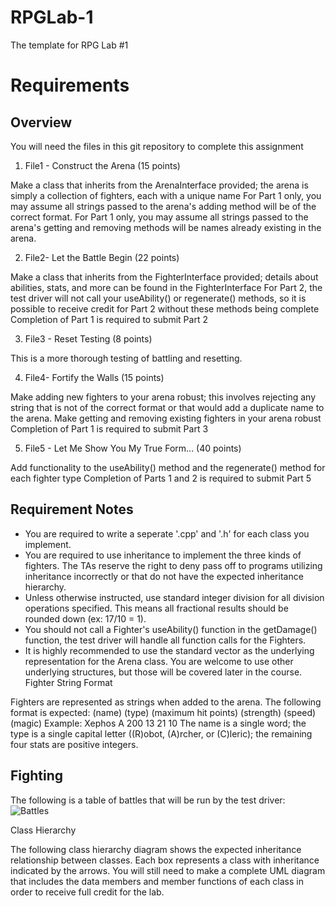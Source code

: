 # RPGLab-1
The template for RPG Lab #1

# Requirements

## Overview

You will need the files in this git repository to complete this assignment

1. File1 - Construct the Arena (15 points)

Make a class that inherits from the ArenaInterface provided; the arena is simply a collection of fighters, each with a unique name
For Part 1 only, you may assume all strings passed to the arena's adding method will be of the correct format.
For Part 1 only, you may assume all strings passed to the arena's getting and removing methods will be names already existing in the arena.

2. File2- Let the Battle Begin (22 points)

Make a class that inherits from the FighterInterface provided; details about abilities, stats, and more can be found in the FighterInterface
For Part 2, the test driver will not call your useAbility() or regenerate() methods, so it is possible to receive credit for Part 2 without these methods being complete
Completion of Part 1 is required to submit Part 2

3. File3 - Reset Testing (8 points)

This is a more thorough testing of battling and resetting.

4. File4- Fortify the Walls (15 points)

Make adding new fighters to your arena robust; this involves rejecting any string that is not of the correct format or that would add a duplicate name to the arena.
Make getting and removing existing fighters in your arena robust
Completion of Part 1 is required to submit Part 3

5. File5 - Let Me Show You My True Form... (40 points)

Add functionality to the useAbility() method and the regenerate() method for each fighter type
Completion of Parts 1 and 2 is required to submit Part 5

## Requirement Notes

  * You are required to write a seperate '.cpp' and '.h' for each class you implement.
  * You are required to use inheritance to implement the three kinds of fighters. The TAs reserve the right to deny pass off to programs utilizing inheritance incorrectly or that do not have the expected inheritance hierarchy.
  * Unless otherwise instructed, use standard integer division for all division operations specified. This means all fractional results should be rounded down (ex: 17/10 = 1).
  * You should not call a Fighter's useAbility() function in the getDamage() function, the test driver will handle all function calls for the Fighters.
  * It is highly recommended to use the standard vector as the underlying representation for the Arena class.  You are welcome to use other underlying structures, but those will be covered later in the course.
Fighter String Format

Fighters are represented as strings when added to the arena. The following format is expected:
(name) (type) (maximum hit points) (strength) (speed) (magic)
Example: Xephos A 200 13 21 10
The name is a single word; the type is a single capital letter ((R)obot, (A)rcher, or (C)leric); the remaining four stats are positive integers.

## Fighting

The following is a table of battles that will be run by the test driver:
![Battles](https://mjcleme.github.io/CS235Lab1Battles.png "Battles")

 

Class Hierarchy 

The following class hierarchy diagram shows the expected inheritance relationship between classes.  Each box represents a class with inheritance indicated by the arrows.  You will still need to make a complete UML diagram that includes the data members and member functions of each class in order to receive full credit for the lab.
